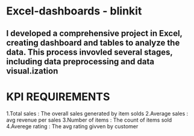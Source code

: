 # Excel-dashboards - blinkit
## I developed a comprehensive project in Excel, creating dashboard and tables to analyze the data. This process invovled several stages, including data preprocessing and data visual.ization

# KPI REQUIREMENTS
  1.Total sales : The overall sales generated by item solds
   2.Average sales : avg revenue per sales
   3.Number of items : The count of items sold
   4.Averege rating : The avg rating givven by customer
